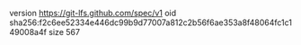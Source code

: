 version https://git-lfs.github.com/spec/v1
oid sha256:f2c6ee52334e446dc99b9d77007a812c2b56f6ae353a8f48064fc1c149008a4f
size 567

